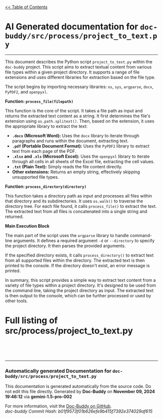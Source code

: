 [<< Table of Contents](../../index.md)

# AI Generated documentation for `doc-buddy/src/process/project_to_text.py`
---
This document describes the Python script `project_to_text.py` within the `doc-buddy` project.  This script aims to extract textual content from various file types within a given project directory.  It supports a range of file extensions and uses different libraries for extraction based on the file type.

The script begins by importing necessary libraries: `os`, `sys`, `argparse`, `docx`, `PyPDF2`, and `openpyxl`.

**Function: `process_file(filepath)`**

This function is the core of the script. It takes a file path as input and returns the extracted text content as a string.  It first determines the file's extension using `os.path.splitext()`. Then, based on the extension, it uses the appropriate library to extract the text:

* **`.docx` (Microsoft Word):** Uses the `docx` library to iterate through paragraphs and runs within the document, extracting text.
* **`.pdf` (Portable Document Format):** Uses the `PyPDF2` library to extract text from each page of the PDF.
* **`.xlsx` and `.xls` (Microsoft Excel):** Uses the `openpyxl` library to iterate through all cells in all sheets of the Excel file, extracting the cell values.
* **`.txt` (Plain Text):** Simply reads the file content directly.
* **Other extensions:** Returns an empty string, effectively skipping unsupported file types.

**Function: `process_directory(directory)`**

This function takes a directory path as input and processes all files within that directory and its subdirectories.  It uses `os.walk()` to traverse the directory tree. For each file found, it calls `process_file()` to extract the text.  The extracted text from all files is concatenated into a single string and returned.

**Main Execution Block**

The main part of the script uses the `argparse` library to handle command-line arguments.  It defines a required argument `-d` or `--directory` to specify the project directory.  It then parses the provided arguments.

If the specified directory exists, it calls `process_directory()` to extract text from all supported files within the directory. The extracted text is then printed to the console. If the directory doesn't exist, an error message is printed.

In summary, this script provides a simple way to extract text content from a variety of file types within a project directory. It's designed to be used from the command line, taking the project directory as input.  The extracted text is then output to the console, which can be further processed or used by other tools.

# Full listing of src/process/project_to_text.py
```python

```
<br>
<br>


---
### Automatically generated Documentation for `doc-buddy/src/process/project_to_text.py`
This documentation is generated automatically from the source code. Do not edit this file directly.
Generated by **Doc-Buddy** on **November 09, 2024 19:46:12** via **gemini-1.5-pro-002**

For more information, visit the [Doc-Buddy on GitHub](https://github.com/scott-r-lindsey/doc-buddy).  
*doc-buddy Commit Hash: b01f9573f01b626efe9b415f7392e374029af615*

